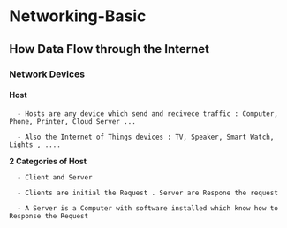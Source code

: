 # Networking-Basic

## How Data Flow through the Internet 

### Network Devices

#### Host 

```
  - Hosts are any device which send and recivece traffic : Computer, Phone, Printer, Cloud Server ...

  - Also the Internet of Things devices : TV, Speaker, Smart Watch, Lights , ....
```

**2 Categories of Host**

```
  - Client and Server

  - Clients are initial the Request . Server are Respone the request

  - A Server is a Computer with software installed which know how to Response the Request 
```
